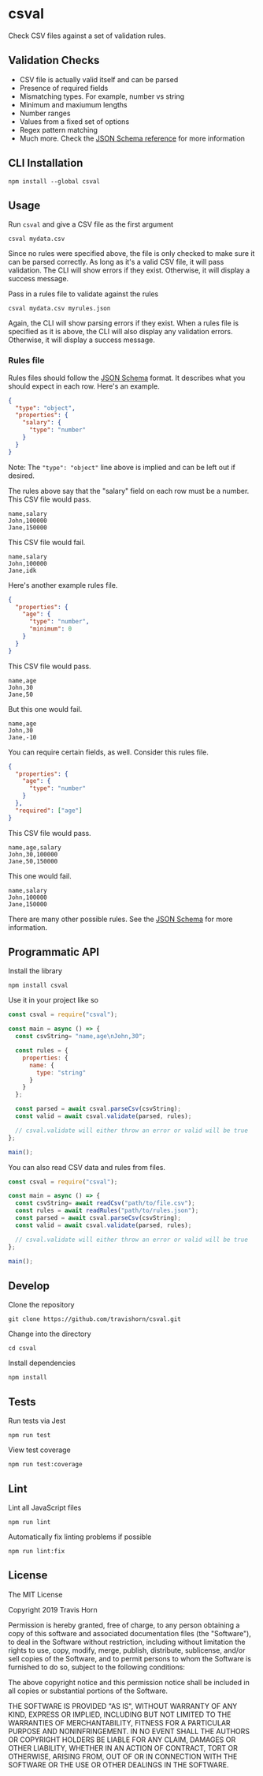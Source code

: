 # csval

Check CSV files against a set of validation rules.

## Validation Checks

- CSV file is actually valid itself and can be parsed
- Presence of required fields
- Mismatching types. For example, number vs string
- Minimum and maxiumum lengths
- Number ranges
- Values from a fixed set of options
- Regex pattern matching
- Much more. Check the [JSON Schema
  reference](https://json-schema.org/understanding-json-schema/reference/index.html)
  for more information

## CLI Installation

```
npm install --global csval
```

## Usage

Run `csval` and give a CSV file as the first argument

```
csval mydata.csv
```

Since no rules were specified above, the file is only checked to make sure it
can be parsed correctly. As long as it's a valid CSV file, it will pass
validation. The CLI will show errors if they exist. Otherwise, it will display
a success message.

Pass in a rules file to validate against the rules

```
csval mydata.csv myrules.json
```

Again, the CLI will show parsing errors if they exist. When a rules file is
specified as it is above, the CLI will also display any validation errors.
Otherwise, it will display a success message.

### Rules file

Rules files should follow the [JSON
Schema](https://json-schema.org/understanding-json-schema/reference/index.html)
format. It describes what you should expect in each row. Here's an example.

```json
{
  "type": "object",
  "properties": {
    "salary": {
      "type": "number"
    }
  }
}
```

Note: The `"type": "object"` line above is implied and can be left out if
desired.

The rules above say that the "salary" field on each row must be a number. This
CSV file would pass.

```
name,salary
John,100000
Jane,150000
```

This CSV file would fail.

```
name,salary
John,100000
Jane,idk
```

Here's another example rules file.

```json
{
  "properties": {
    "age": {
      "type": "number",
      "minimum": 0
    }
  }
}
```

This CSV file would pass.

```
name,age
John,30
Jane,50
```

But this one would fail.

```
name,age
John,30
Jane,-10
```

You can require certain fields, as well. Consider this rules file.

```json
{
  "properties": {
    "age": {
      "type": "number"
    }
  },
  "required": ["age"]
}
```

This CSV file would pass.

```
name,age,salary
John,30,100000
Jane,50,150000
```

This one would fail.

```
name,salary
John,100000
Jane,150000
```

There are many other possible rules. See the [JSON
Schema](https://json-schema.org/understanding-json-schema/reference/index.html)
for more information.

## Programmatic API

Install the library

```
npm install csval
```

Use it in your project like so

```javascript
const csval = require("csval");

const main = async () => {
  const csvString= "name,age\nJohn,30";

  const rules = {
    properties: {
      name: {
        type: "string"
      }
    }
  };

  const parsed = await csval.parseCsv(csvString);
  const valid = await csval.validate(parsed, rules);

  // csval.validate will either throw an error or valid will be true
};

main();
```

You can also read CSV data and rules from files.

```javascript
const csval = require("csval");

const main = async () => {
  const csvString= await readCsv("path/to/file.csv");
  const rules = await readRules("path/to/rules.json");
  const parsed = await csval.parseCsv(csvString);
  const valid = await csval.validate(parsed, rules);

  // csval.validate will either throw an error or valid will be true
};

main();
```

## Develop

Clone the repository

```
git clone https://github.com/travishorn/csval.git
```

Change into the directory

```
cd csval
```

Install dependencies

```
npm install
```

## Tests

Run tests via Jest

```
npm run test
```

View test coverage

```
npm run test:coverage
```

## Lint

Lint all JavaScript files

```
npm run lint
```

Automatically fix linting problems if possible

```
npm run lint:fix
```

## License

The MIT License

Copyright 2019 Travis Horn

Permission is hereby granted, free of charge, to any person obtaining a copy of
this software and associated documentation files (the "Software"), to deal in
the Software without restriction, including without limitation the rights to
use, copy, modify, merge, publish, distribute, sublicense, and/or sell copies of
the Software, and to permit persons to whom the Software is furnished to do so,
subject to the following conditions:

The above copyright notice and this permission notice shall be included in all
copies or substantial portions of the Software.

THE SOFTWARE IS PROVIDED "AS IS", WITHOUT WARRANTY OF ANY KIND, EXPRESS OR
IMPLIED, INCLUDING BUT NOT LIMITED TO THE WARRANTIES OF MERCHANTABILITY, FITNESS
FOR A PARTICULAR PURPOSE AND NONINFRINGEMENT. IN NO EVENT SHALL THE AUTHORS OR
COPYRIGHT HOLDERS BE LIABLE FOR ANY CLAIM, DAMAGES OR OTHER LIABILITY, WHETHER
IN AN ACTION OF CONTRACT, TORT OR OTHERWISE, ARISING FROM, OUT OF OR IN
CONNECTION WITH THE SOFTWARE OR THE USE OR OTHER DEALINGS IN THE SOFTWARE.
